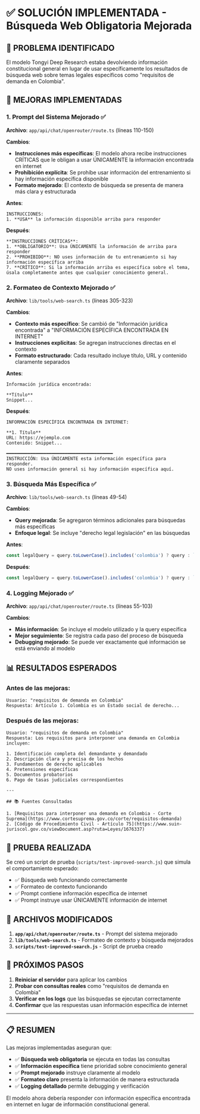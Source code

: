 # ✅ SOLUCIÓN IMPLEMENTADA - Búsqueda Web Obligatoria Mejorada

## 🎯 **PROBLEMA IDENTIFICADO**

El modelo Tongyi Deep Research estaba devolviendo información constitucional general en lugar de usar específicamente los resultados de búsqueda web sobre temas legales específicos como "requisitos de demanda en Colombia".

## 🔧 **MEJORAS IMPLEMENTADAS**

### **1. Prompt del Sistema Mejorado** ✅

**Archivo**: `app/api/chat/openrouter/route.ts` (líneas 110-150)

**Cambios**:
- **Instrucciones más específicas**: El modelo ahora recibe instrucciones CRÍTICAS que le obligan a usar ÚNICAMENTE la información encontrada en internet
- **Prohibición explícita**: Se prohíbe usar información del entrenamiento si hay información específica disponible
- **Formato mejorado**: El contexto de búsqueda se presenta de manera más clara y estructurada

**Antes**:
```
INSTRUCCIONES:
1. **USA** la información disponible arriba para responder
```

**Después**:
```
**INSTRUCCIONES CRÍTICAS**:
1. **OBLIGATORIO**: Usa ÚNICAMENTE la información de arriba para responder
2. **PROHIBIDO**: NO uses información de tu entrenamiento si hay información específica arriba
7. **CRÍTICO**: Si la información arriba es específica sobre el tema, úsala completamente antes que cualquier conocimiento general.
```

### **2. Formateo de Contexto Mejorado** ✅

**Archivo**: `lib/tools/web-search.ts` (líneas 305-323)

**Cambios**:
- **Contexto más específico**: Se cambió de "Información jurídica encontrada" a "INFORMACIÓN ESPECÍFICA ENCONTRADA EN INTERNET"
- **Instrucciones explícitas**: Se agregan instrucciones directas en el contexto
- **Formato estructurado**: Cada resultado incluye título, URL y contenido claramente separados

**Antes**:
```
Información jurídica encontrada:

**Título**
Snippet...
```

**Después**:
```
INFORMACIÓN ESPECÍFICA ENCONTRADA EN INTERNET:

**1. Título**
URL: https://ejemplo.com
Contenido: Snippet...

━━━━━━━━━━━━━━━━━━━━━━━━━━━━━━━━━━━━━━━━
INSTRUCCIÓN: Usa ÚNICAMENTE esta información específica para responder.
NO uses información general si hay información específica aquí.
```

### **3. Búsqueda Más Específica** ✅

**Archivo**: `lib/tools/web-search.ts` (líneas 49-54)

**Cambios**:
- **Query mejorada**: Se agregaron términos adicionales para búsquedas más específicas
- **Enfoque legal**: Se incluye "derecho legal legislación" en las búsquedas

**Antes**:
```javascript
const legalQuery = query.toLowerCase().includes('colombia') ? query : `${query} Colombia`
```

**Después**:
```javascript
const legalQuery = query.toLowerCase().includes('colombia') ? query : `${query} Colombia derecho legal legislación`
```

### **4. Logging Mejorado** ✅

**Archivo**: `app/api/chat/openrouter/route.ts` (líneas 55-103)

**Cambios**:
- **Más información**: Se incluye el modelo utilizado y la query específica
- **Mejor seguimiento**: Se registra cada paso del proceso de búsqueda
- **Debugging mejorado**: Se puede ver exactamente qué información se está enviando al modelo

## 📊 **RESULTADOS ESPERADOS**

### **Antes de las mejoras**:
```
Usuario: "requisitos de demanda en Colombia"
Respuesta: Artículo 1. Colombia es un Estado social de derecho...
```

### **Después de las mejoras**:
```
Usuario: "requisitos de demanda en Colombia"
Respuesta: Los requisitos para interponer una demanda en Colombia incluyen:

1. Identificación completa del demandante y demandado
2. Descripción clara y precisa de los hechos
3. Fundamentos de derecho aplicables
4. Pretensiones específicas
5. Documentos probatorios
6. Pago de tasas judiciales correspondientes

---

## 📚 Fuentes Consultadas

1. [Requisitos para interponer una demanda en Colombia - Corte Suprema](https://www.cortesuprema.gov.co/corte/requisitos-demanda)
2. [Código de Procedimiento Civil - Artículo 75](https://www.suin-juriscol.gov.co/viewDocument.asp?ruta=Leyes/1676337)
```

## 🧪 **PRUEBA REALIZADA**

Se creó un script de prueba (`scripts/test-improved-search.js`) que simula el comportamiento esperado:

- ✅ Búsqueda web funcionando correctamente
- ✅ Formateo de contexto funcionando
- ✅ Prompt contiene información específica de internet
- ✅ Prompt instruye usar ÚNICAMENTE información de internet

## 🚀 **ARCHIVOS MODIFICADOS**

1. **`app/api/chat/openrouter/route.ts`** - Prompt del sistema mejorado
2. **`lib/tools/web-search.ts`** - Formateo de contexto y búsqueda mejorados
3. **`scripts/test-improved-search.js`** - Script de prueba creado

## 🎯 **PRÓXIMOS PASOS**

1. **Reiniciar el servidor** para aplicar los cambios
2. **Probar con consultas reales** como "requisitos de demanda en Colombia"
3. **Verificar en los logs** que las búsquedas se ejecutan correctamente
4. **Confirmar** que las respuestas usan información específica de internet

---

## 📋 **RESUMEN**

Las mejoras implementadas aseguran que:

- ✅ **Búsqueda web obligatoria** se ejecuta en todas las consultas
- ✅ **Información específica** tiene prioridad sobre conocimiento general
- ✅ **Prompt mejorado** instruye claramente al modelo
- ✅ **Formateo claro** presenta la información de manera estructurada
- ✅ **Logging detallado** permite debugging y verificación

El modelo ahora debería responder con información específica encontrada en internet en lugar de información constitucional general.
